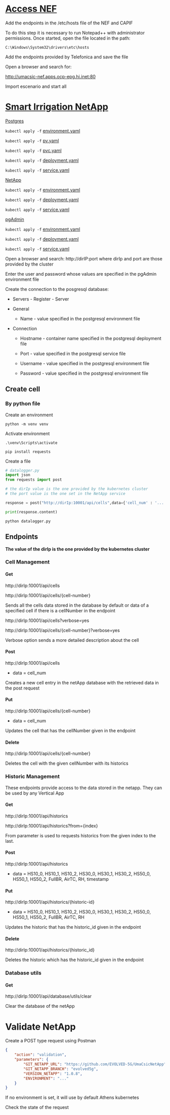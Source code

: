 # [Access NEF](https://github.com/EVOLVED-5G/NEF_emulator)

Add the endpoints in the /etc/hosts file of the NEF and CAPIF

To do this step it is necessary to run Notepad++ with administrator permissions. Once started, open the file located in the path:

`C:\Windows\System32\drivers\etc\hosts`

Add the endpoints provided by Telefonica and save the file

Open a browser and search for:

http://umacsic-nef.apps.ocp-epg.hi.inet:80

Import escenario and start all

# [Smart Irrigation NetApp](https://github.com/EVOLVED-5G/UmaCsicNetApp)

[Postgres](./k8s/postgres/)

`kubectl apply -f` [environment.yaml](./k8s/postgres/environment.yaml)

`kubectl apply -f` [pv.yaml](./k8s/postgres/pv.yaml)

`kubectl apply -f` [pvc.yaml](./k8s/postgres/pvc.yaml)

`kubectl apply -f` [deployment.yaml](./k8s/postgres/deployment.yaml)

`kubectl apply -f` [service.yaml](./k8s/postgres/service.yaml)

[NetApp](./k8s/netapp/)

`kubectl apply -f` [environment.yaml](./k8s/netapp/environment.yaml)

`kubectl apply -f` [deployment.yaml](./k8s/netapp/deployment.yaml)

`kubectl apply -f` [service.yaml](./k8s/netapp/service.yaml)

[pgAdmin](./k8s/pgadmin/)

`kubectl apply -f` [environment.yaml](./k8s/pgadmin/environment.yaml)

`kubectl apply -f` [deployment.yaml](./k8s/pgadmin/deployment.yaml)

`kubectl apply -f` [service.yaml](./k8s/pgadmin/service.yaml)

Open a browser and search: http://dirIP:port where dirIp and port are those provided by the cluster

Enter the user and password whose values are specified in the pgAdmin environment file

Create the connection to the posgresql database:

* Servers - Register - Server

* General 
  
    * Name - value specified in the postgresql environment file

* Connection
 
    * Hostname - container name specified in the postgresql deployment file

    * Port - value specified in the postgresql service file

    * Username - value specified in the postgresql environment file

    * Password - value specified in the postgresql environment file

## Create cell

### By python file

Create an environment 

`python -m venv venv`

Activate environment

`.\venv\Scripts\activate`

`pip install requests`

Create a file

```python
# datalogger.py
import json
from requests import post

# the dirIp value is the one provided by the kubernetes cluster
# the port value is the one set in the NetApp service

response = post("http://dirIp:10001/api/cells",data={'cell_num' : '...'})

print(response.content)
```

`python datalogger.py`

## Endpoints

**The value of the dirIp is the one provided by the kubernetes cluster**

### Cell Management 

#### Get 

http://dirIp:10001/api/cells

http://dirIp:10001/api/cells/{cell-number}

Sends all the cells data stored in the database by default or data of a specified cell if there is a cellNumber in the endpoint

http://dirIp:10001/api/cells?verbose=yes

http://dirIp:10001/api/cells/{cell-number}?verbose=yes

Verbose option sends a more detailed description about the cell

#### Post 

http://dirIp:10001/api/cells 

- data = cell_num

Creates a new cell entry in the netApp database with the retrieved data in the post request

#### Put 

http://dirIp:10001/api/cells/{cell-number}

- data = cell_num

Updates the cell that has the cellNumber given in the endpoint

#### Delete

http://dirIp:10001/api/cells/{cell-number}

Deletes the cell with the given cellNumber with its historics

### Historic Management 

These endpoints provide access to the data stored in the netapp. They can be used by any Vertical App

#### Get 

http://dirIp:10001/api/historics

http://dirIp:10001/api/historics?from={index}

From parameter is used to requests historics from the given index to the last.

#### Post 

http://dirIp:10001/api/historics

- data = HS10_0, HS10_1, HS10_2, HS30_0, HS30_1, HS30_2, HS50_0, HS50_1, HS50_2, FullBR, AirTC, RH, timestamp

#### Put 

http://dirIp:10001/api/historics/{historic-id}

- data = HS10_0, HS10_1, HS10_2, HS30_0, HS30_1, HS30_2, HS50_0, HS50_1, HS50_2, FullBR, AirTC, RH

Updates the historic that has the historic_id given in the endpoint

#### Delete 

http://dirIp:10001/api/historics/{historic_id}

Deletes the historic which has the historic_id given in the endpoint

### Database utils

#### Get 

http://dirIp:10001/api/database/utils/clear

Clear the database of the netApp

# Validate NetApp

Create a POST type request using Postman

```json
{
    "action": "validation",
    "parameters": {
        "GIT_NETAPP_URL": "https://github.com/EVOLVED-5G/UmaCsicNetApp",
        "GIT_NETAPP_BRANCH": "evolved5g",
        "VERSION_NETAPP": "1.0.8",
        "ENVIRONMENT": "..."
    }
}
```

If no environment is set, it will use by default Athens kubernetes

Check the state of the request